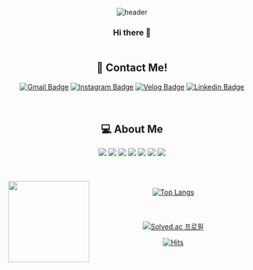 <div align="center">

![header](https://capsule-render.vercel.app/api?type=waving&&&color=timeAuto&height=250&section=header&text=DAHYUNNE&fontSize=80&animation=fadeIn)   


### Hi there 👋</br></br>

## 🎈 Contact Me! 
[![Gmail Badge](https://img.shields.io/badge/Gmail-D14836?style=flat&logo=Gmail&logoColor=white)](mailto:ryudh98@gmail.com)  [![Instagram Badge](https://img.shields.io/badge/Instagram-E4405F?style=flat&logo=Instagram&logoColor=white)](https://www.instagram.com/dahyxnee_/)  [![Velog Badge](https://img.shields.io/badge/Velog-20C997?style=flat&logo=Velog&logoColor=white)](https://velog.io/@dahyunee/)  [![Linkedin Badge](https://img.shields.io/badge/Linkedin-0A66C2?style=flat&logo=Linkedin&logoColor=white)](https://www.linkedin.com/in/dahyun-ryu-2433b8229/)
</br></br></br>

## 💻 About Me   

<img src="https://img.shields.io/badge/Python-3776AB?style=flat-square&logo=Python&logoColor=white"/> <img src="https://img.shields.io/badge/MySQL-4479A1?style=flat-square&logo=MySQL&logoColor=white"/> <img src="https://img.shields.io/badge/Kotlin-7F52FF?style=flat-square&logo=Kotlin&logoColor=white"/> <img src="https://img.shields.io/badge/Flutter-02569B?style=flat-square&logo=Flutter&logoColor=white"/> <img src="https://img.shields.io/badge/C-A8B9CC?style=flat-square&logo=C&logoColor=white"/> <img src="https://img.shields.io/badge/C%2B%2B-00599C?style=flat-square&logo=C%2B%2B&logoColor=white"/> <img src="https://img.shields.io/badge/Java-007396?style=flat-square&logo=Java&logoColor=white"/>

</br></br><img align='left' src="https://github-readme-stats.vercel.app/api?username=dahyunne" height="165">

[![Top Langs](https://github-readme-stats.vercel.app/api/top-langs/?username=Dahyunne&layout=compact)](https://github.com/anuraghazra/github-readme-stats)   
</br></br></br>
[![Solved.ac
프로필](http://mazassumnida.wtf/api/v2/generate_badge?boj=dahyun98)](https://solved.ac/dahyun98)

[![Hits](https://hits.seeyoufarm.com/api/count/incr/badge.svg?url=https%3A%2F%2Fgithub.com%2FDahyunne%2FDahyunne&count_bg=%23D78282&title_bg=%23555555&icon=tinder.svg&icon_color=%23E7E7E7&title=hits&edge_flat=false)](https://github.com/Dahyunne)

</div>

<!--
**Dahyunne/Dahyunne** is a ✨ _special_ ✨ repository because its `README.md` (this file) appears on your GitHub profile.

Here are some ideas to get you started:

- 🔭 I’m currently working on ...
- 🌱 I’m currently learning ...
- 👯 I’m looking to collaborate on ...
- 🤔 I’m looking for help with ...
- 💬 Ask me about ...
- 📫 How to reach me: ...
- 😄 Pronouns: ...
- ⚡ Fun fact: ...
-->
